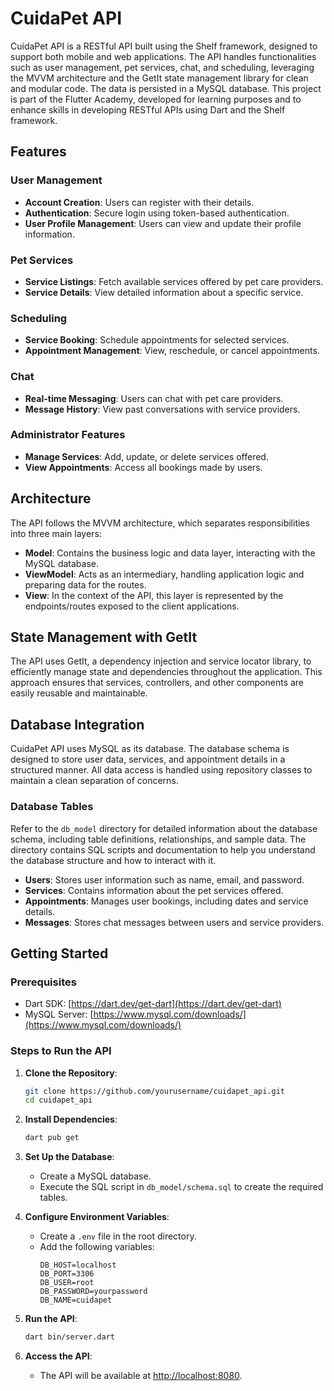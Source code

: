 # CuidaPet API
CuidaPet API is a RESTful API built using the Shelf framework, designed to support both mobile and web applications. The API handles functionalities such as user management, pet services, chat, and scheduling, leveraging the MVVM architecture and the GetIt state management library for clean and modular code. The data is persisted in a MySQL database. This project is part of the Flutter Academy, developed for learning purposes and to enhance skills in developing RESTful APIs using Dart and the Shelf framework.

## Features

### User Management

- **Account Creation**: Users can register with their details.
- **Authentication**: Secure login using token-based authentication.
- **User Profile Management**: Users can view and update their profile information.

### Pet Services

- **Service Listings**: Fetch available services offered by pet care providers.
- **Service Details**: View detailed information about a specific service.

### Scheduling

- **Service Booking**: Schedule appointments for selected services.
- **Appointment Management**: View, reschedule, or cancel appointments.

### Chat

- **Real-time Messaging**: Users can chat with pet care providers.
- **Message History**: View past conversations with service providers.

### Administrator Features

- **Manage Services**: Add, update, or delete services offered.
- **View Appointments**: Access all bookings made by users.

## Architecture

The API follows the MVVM architecture, which separates responsibilities into three main layers:

- **Model**: Contains the business logic and data layer, interacting with the MySQL database.
- **ViewModel**: Acts as an intermediary, handling application logic and preparing data for the routes.
- **View**: In the context of the API, this layer is represented by the endpoints/routes exposed to the client applications.

## State Management with GetIt

The API uses GetIt, a dependency injection and service locator library, to efficiently manage state and dependencies throughout the application. This approach ensures that services, controllers, and other components are easily reusable and maintainable.

## Database Integration

CuidaPet API uses MySQL as its database. The database schema is designed to store user data, services, and appointment details in a structured manner. All data access is handled using repository classes to maintain a clean separation of concerns.

### Database Tables
Refer to the `db_model` directory for detailed information about the database schema, including table definitions, relationships, and sample data. The directory contains SQL scripts and documentation to help you understand the database structure and how to interact with it.

- **Users**: Stores user information such as name, email, and password.
- **Services**: Contains information about the pet services offered.
- **Appointments**: Manages user bookings, including dates and service details.
- **Messages**: Stores chat messages between users and service providers.

## Getting Started

### Prerequisites

- Dart SDK: [https://dart.dev/get-dart](https://dart.dev/get-dart)
- MySQL Server: [https://www.mysql.com/downloads/](https://www.mysql.com/downloads/)

### Steps to Run the API

1. **Clone the Repository**:
    ```sh
    git clone https://github.com/yourusername/cuidapet_api.git
    cd cuidapet_api
    ```

2. **Install Dependencies**:
    ```sh
    dart pub get
    ```

3. **Set Up the Database**:
    - Create a MySQL database.
    - Execute the SQL script in `db_model/schema.sql` to create the required tables.

4. **Configure Environment Variables**:
    - Create a `.env` file in the root directory.
    - Add the following variables:
        ```env
        DB_HOST=localhost
        DB_PORT=3306
        DB_USER=root
        DB_PASSWORD=yourpassword
        DB_NAME=cuidapet
        ```

5. **Run the API**:
    ```sh
    dart bin/server.dart
    ```

6. **Access the API**:
    - The API will be available at [http://localhost:8080](http://localhost:8080).